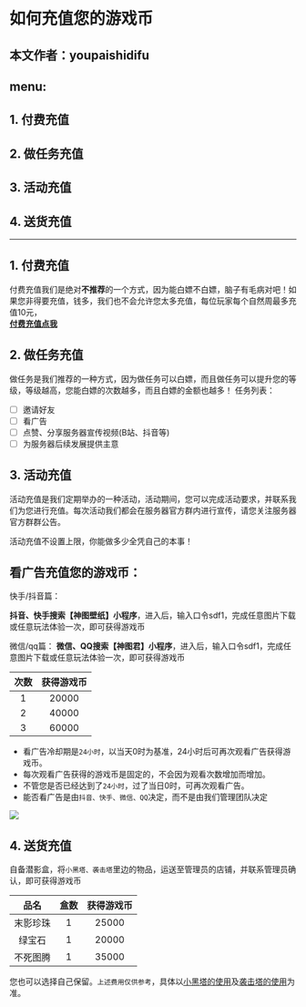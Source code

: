 # 如何充值您的游戏币
## 本文作者：youpaishidifu
## menu:
## 1. 付费充值
## 2. 做任务充值
## 3. 活动充值
## 4. 送货充值
---

## 1. 付费充值
付费充值我们是绝对**不推荐**的一个方式，因为能白嫖不白嫖，脑子有毛病对吧！如果您非得要充值，钱多，我们也不会允许您太多充值，每位玩家每个自然周最多充值10元，<br>
**[付费充值点我](https://qun.ypshidifu.cn/cz)**

## 2. 做任务充值
做任务是我们推荐的一种方式，因为做任务可以白嫖，而且做任务可以提升您的等级，等级越高，您能白嫖的次数越多，而且白嫖的金额也越多！
任务列表：
- [ ] 邀请好友
- [ ] 看广告
- [ ] 点赞、分享服务器宣传视频(B站、抖音等)
- [ ] 为服务器后续发展提供主意
  
## 3. 活动充值
活动充值是我们定期举办的一种活动，活动期间，您可以完成活动要求，并联系我们为您进行充值。每次活动我们都会在服务器官方群内进行宣传，请您关注服务器官方群群公告。

活动充值不设置上限，你能做多少全凭自己的本事！

## 看广告充值您的游戏币：
快手/抖音篇：

**抖音、快手搜索【神图壁纸】小程序**，进入后，输入口令sdf1，完成任意图片下载或任意玩法体验一次，即可获得游戏币

微信/qq篇：
**微信、QQ搜索【神图君】小程序**，进入后，输入口令sdf1，完成任意图片下载或任意玩法体验一次，即可获得游戏币

| 次数 | 获得游戏币 |
| :---: | :---: |
| 1 | 20000 |
| 2  | 40000  |
| 3 |  60000  |

- 看广告冷却期是`24小时`，以当天0时为基准，24小时后可再次观看广告获得游戏币。
- 每次观看广告获得的游戏币是固定的，不会因为观看次数增加而增加。
- 不管您是否已经达到了`24小时`，过了当日0时，可再次观看广告。
- 能否看广告是由`抖音、快手、微信、QQ`决定，而不是由我们管理团队决定

![](https://img.ypshidifu.cn/LightPicture/2024/09/442c2de8e8e5d522.jpg)


## 4. 送货充值
自备潜影盒，将`小黑塔、袭击塔`里边的物品，运送至管理员的店铺，并联系管理员确认，即可获得游戏币

| 品名 | 盒数 | 获得游戏币 |
| :---: | :---: | :---: |
| 末影珍珠 | 1 | 25000 |
|    绿宝石   | 1  |   20000    |
| 不死图腾  | 1  | 35000  |

您也可以选择自己保留。`上述费用仅供参考`，具体以[小黑塔的使用](end.md)及[袭击塔的使用](bad.md)为准。
